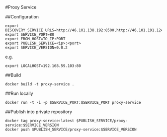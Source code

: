 #Proxy Service

##Configuration

```
export DISCOVERY_SERVICE_URLS=http://46.101.138.192:8500,http://46.101.191.124:8500
export SERVICE_PORT=80
export FROM_HOST=TO_IP:PORT
export PUBLISH_SERVICE=<ip>:<port>
export SERVICE_VERSION=0.0.2
```

e.g.  

```
export LOCALHOST=192.168.59.103:80
```

##Build

```
docker build -t proxy-service .
```

##Run locally

```
docker run -t -i -p $SERVICE_PORT:$SERVICE_PORT proxy-service
```

##Publish into private repository

```
docker tag proxy-service:latest $PUBLISH_SERVICE/proxy-service:$SERVICE_VERSION
docker push $PUBLISH_SERVICE/proxy-service:$SERVICE_VERSION
```
